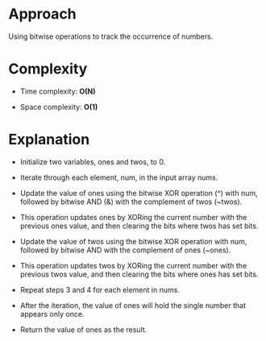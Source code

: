 # Approach
 
Using bitwise operations to track the occurrence of numbers.

# Complexity

- Time complexity: **O(N)**

- Space complexity: **O(1)**

# Explanation

- Initialize two variables, ones and twos, to 0.

- Iterate through each element, num, in the input array nums.

- Update the value of ones using the bitwise XOR operation (^) with num, followed by bitwise AND (&) with the complement of twos (~twos).

- This operation updates ones by XORing the current number with the previous ones value, and then clearing the bits where twos has set bits.

- Update the value of twos using the bitwise XOR operation with num, followed by bitwise AND with the complement of ones (~ones).

- This operation updates twos by XORing the current number with the previous twos value, and then clearing the bits where ones has set bits.

- Repeat steps 3 and 4 for each element in nums.

- After the iteration, the value of ones will hold the single number that appears only once.

- Return the value of ones as the result.
